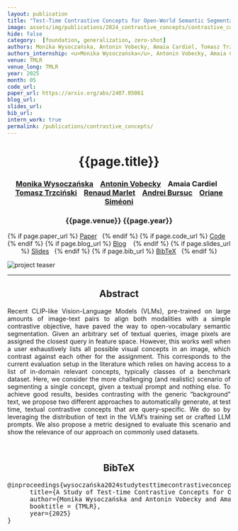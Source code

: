 ```yaml
---
layout: publication
title: "Test-Time Contrastive Concepts for Open-World Semantic Segmentation"
image: assets/img/publications/2024_contrastive_concepts/contrastive_concepts.png
hide: false
category:  [foundation, generalization, zero-shot]
authors: Monika Wysoczańska, Antonin Vobecky, Amaia Cardiel, Tomasz Trzciński, Renaud Marlet, Andrei Bursuc, Oriane Siméoni
authors_internship: <u>Monika Wysoczańska</u>, Antonin Vobecky, Amaia Cardiel, Tomasz Trzciński, Renaud Marlet, Andrei Bursuc, Oriane Siméoni
venue: TMLR
venue_long: TMLR
year: 2025
month: 05
code_url:
paper_url: https://arxiv.org/abs/2407.05061
blog_url:
slides_url:
bib_url:
intern_work: true
permalink: /publications/contrastive_concepts/
---
```


<h1 align="center"> {{page.title}} </h1>
<!-- Simple call of authors -->
<!-- <h3 align="center"> {{page.authors}} </h3> -->
<!-- Alternatively you can add links to author pages -->
<h3 align="center"><a href="https://wysoczanska.github.io/">Monika Wysoczańska</a> &nbsp;&nbsp; <a href="https://vobecant.github.io/">Antonin Vobecky</a> &nbsp;&nbsp; Amaia Cardiel &nbsp;&nbsp; <a href="https://scholar.google.com/citations?user=bJMRBFoAAAAJ&hl=en">Tomasz Trzciński</a> &nbsp;&nbsp; <a href="https://scholar.google.fr/citations?user=2rclwh4AAAAJ&hl=en">Renaud Marlet</a> &nbsp;&nbsp; <a href="https://abursuc.github.io/">Andrei Bursuc</a> &nbsp;&nbsp; <a href="https://osimeoni.github.io/">Oriane Siméoni</a></h3>


<h3 align="center"> {{page.venue}} {{page.year}} </h3>

<div align="center">
  <p>
    {% if page.paper_url %}
    <a href="{{ page.paper_url }}"><i class="far fa-file-pdf"></i> Paper</a>&nbsp;&nbsp;
    {% endif %}
    {% if page.code_url %}
    <a href="{{ page.code_url }}"><i class="fab fa-github"></i> Code</a> &nbsp;&nbsp;
    {% endif %}
    {% if page.blog_url %}
    <a href="{{ page.blog_url }}"><i class="fab fa-blogger"></i> Blog</a> &nbsp;&nbsp;
    {% endif %}
    {% if page.slides_url %}
    <a href="{{ page.slides_url }}"><i class="far fa-file-pdf"></i> Slides</a>&nbsp;&nbsp;
    {% endif %}
    {% if page.bib_url %}
    <a href="{{ page.bib_url}}"><i class="far fa-file-alt"></i> BibTeX</a>&nbsp;&nbsp;
    {% endif %}
  </p>
</div>


<div class="publication-teaser">
    <img src="../../{{ page.image }}" alt="project teaser"/>
</div>

<hr>

<h2  align="center"> Abstract</h2>

<p align="justify">Recent CLIP-like Vision-Language Models (VLMs), pre-trained on large amounts of image-text pairs to align both modalities with a simple contrastive objective, have paved the way to open-vocabulary semantic segmentation. Given an arbitrary set of textual queries, image pixels are assigned the closest query in feature space. However, this works well when a user exhaustively lists all possible visual concepts in an image, which contrast against each other for the assignment. This corresponds to the current evaluation setup in the literature which relies on having access to a list of in-domain relevant concepts, typically classes of a benchmark dataset. Here, we consider the more challenging (and realistic) scenario of segmenting a single concept, given a textual prompt and nothing else. To achieve good results, besides contrasting with the generic “background” text, we propose two different approaches to automatically generate, at test time, textual contrastive concepts that are query-specific. We do so by leveraging the distribution of text in the VLM’s training set or crafted LLM prompts. We also propose a metric designed to evaluate this scenario and show the relevance of our approach on commonly used datasets.</p>

<br>

<h2  align="center">BibTeX</h2>
<left>
  <pre class="bibtex-box">
@inproceedings{wysoczańska2024studytesttimecontrastiveconcepts,
      title={A Study of Test-time Contrastive Concepts for Open-world, Open-vocabulary Semantic Segmentation},
      author={Monika Wysoczańska and Antonin Vobecky and Amaia Cardiel and Tomasz Trzciński and Renaud Marlet and Andrei Bursuc and Oriane Siméoni},
      booktitle = {TMLR},
      year={2025}
}
</pre>
</left>

<br>
